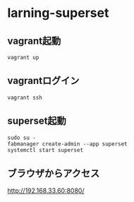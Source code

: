 # larning-superset

## vagrant起動
`vagrant up`

## vagrantログイン
`vagrant ssh`

## superset起動
```
sudo su -
fabmanager create-admin --app superset
systemctl start superset
```

## ブラウザからアクセス
http://192.168.33.60:8080/
